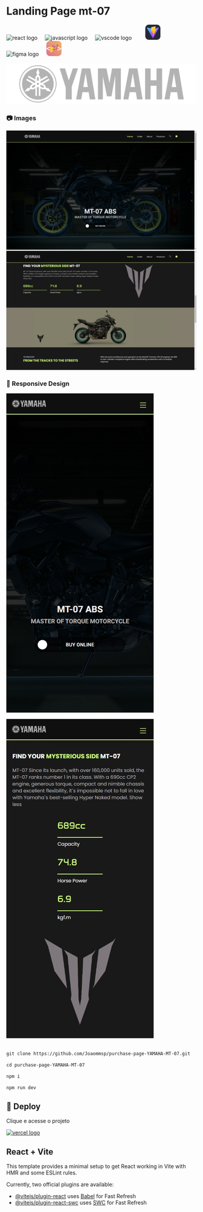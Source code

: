 # Landing Page mt-07

<div align="left">
  <img src="https://cdn.jsdelivr.net/gh/devicons/devicon/icons/react/react-original.svg" height="40" alt="react logo"  />
  <img width="12" />
  <img src="https://cdn.jsdelivr.net/gh/devicons/devicon/icons/javascript/javascript-original.svg" height="40" alt="javascript logo"  />
  <img width="12" />
  <img src="https://cdn.jsdelivr.net/gh/devicons/devicon/icons/vscode/vscode-original.svg" height="40" alt="vscode logo"
    />
      <img width="12" />
            <img width="12" />
  <img src="https://raw.githubusercontent.com/tandpfun/skill-icons/main/icons/Vite-Dark.svg" height="40" alt="vite logo"  />
    <img width="12" />
  <img src="https://cdn.jsdelivr.net/gh/devicons/devicon/icons/figma/figma-original.svg" height="40" alt="figma logo"  />
    <img width="12" />
  <img src="https://raw.githubusercontent.com/tandpfun/skill-icons/main/icons/StyledComponents.svg" height="40" alt="Styled components"  />
</div>
<br/>

<img src="./src/assets/images/yamahaLogo.png" alt="logo">
<br/>

### 📷 Images

![](./MacBook%20Pro-1719152539497.jpeg)
![](./MacBook%20Pro-1719152555239.jpeg)

### 📱 Responsive Design

![](./iPhone%2012%20Pro-1719152939398.jpeg)

![](./iPhone%2012%20Pro-1719152589875.jpeg)

##

```
git clone https://github.com/Joaommsp/purchase-page-YAMAHA-MT-07.git
```

```
cd purchase-page-YAMAHA-MT-07
```

```
npm i
```

```
npm run dev
```

## 🔗 Deploy

Clique e acesse o projeto

<div align="left">
  <a href="https://purchase-page-yamaha-mt-07.vercel.app/"><img src="https://skillicons.dev/icons?i=vercel" height="40" alt="vercel logo"  /></a>
</div>

## React + Vite

This template provides a minimal setup to get React working in Vite with HMR and some ESLint rules.

Currently, two official plugins are available:

- [@vitejs/plugin-react](https://github.com/vitejs/vite-plugin-react/blob/main/packages/plugin-react/README.md) uses [Babel](https://babeljs.io/) for Fast Refresh
- [@vitejs/plugin-react-swc](https://github.com/vitejs/vite-plugin-react-swc) uses [SWC](https://swc.rs/) for Fast Refresh
